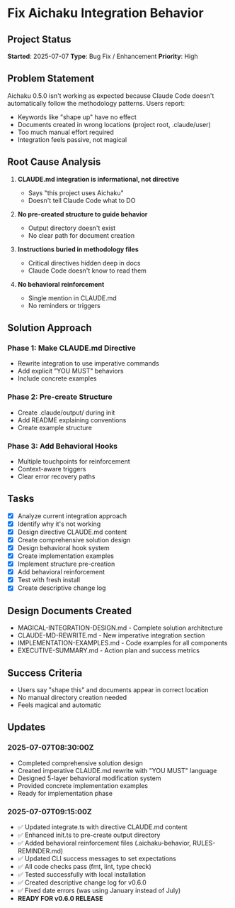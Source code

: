 # Fix Aichaku Integration Behavior

## Project Status

**Started**: 2025-07-07 **Type**: Bug Fix / Enhancement **Priority**: High

## Problem Statement

Aichaku 0.5.0 isn't working as expected because Claude Code doesn't
automatically follow the methodology patterns. Users report:

- Keywords like "shape up" have no effect
- Documents created in wrong locations (project root, .claude/user)
- Too much manual effort required
- Integration feels passive, not magical

## Root Cause Analysis

1. **CLAUDE.md integration is informational, not directive**
   - Says "this project uses Aichaku"
   - Doesn't tell Claude Code what to DO

2. **No pre-created structure to guide behavior**
   - Output directory doesn't exist
   - No clear path for document creation

3. **Instructions buried in methodology files**
   - Critical directives hidden deep in docs
   - Claude Code doesn't know to read them

4. **No behavioral reinforcement**
   - Single mention in CLAUDE.md
   - No reminders or triggers

## Solution Approach

### Phase 1: Make CLAUDE.md Directive

- Rewrite integration to use imperative commands
- Add explicit "YOU MUST" behaviors
- Include concrete examples

### Phase 2: Pre-create Structure

- Create .claude/output/ during init
- Add README explaining conventions
- Create example structure

### Phase 3: Add Behavioral Hooks

- Multiple touchpoints for reinforcement
- Context-aware triggers
- Clear error recovery paths

## Tasks

- [x] Analyze current integration approach
- [x] Identify why it's not working
- [x] Design directive CLAUDE.md content
- [x] Create comprehensive solution design
- [x] Design behavioral hook system
- [x] Create implementation examples
- [x] Implement structure pre-creation
- [x] Add behavioral reinforcement
- [x] Test with fresh install
- [x] Create descriptive change log

## Design Documents Created

- MAGICAL-INTEGRATION-DESIGN.md - Complete solution architecture
- CLAUDE-MD-REWRITE.md - New imperative integration section
- IMPLEMENTATION-EXAMPLES.md - Code examples for all components
- EXECUTIVE-SUMMARY.md - Action plan and success metrics

## Success Criteria

- Users say "shape this" and documents appear in correct location
- No manual directory creation needed
- Feels magical and automatic

## Updates

### 2025-07-07T08:30:00Z

- Completed comprehensive solution design
- Created imperative CLAUDE.md rewrite with "YOU MUST" language
- Designed 5-layer behavioral modification system
- Provided concrete implementation examples
- Ready for implementation phase

### 2025-07-07T09:15:00Z

- ✅ Updated integrate.ts with directive CLAUDE.md content
- ✅ Enhanced init.ts to pre-create output directory
- ✅ Added behavioral reinforcement files (.aichaku-behavior, RULES-REMINDER.md)
- ✅ Updated CLI success messages to set expectations
- ✅ All code checks pass (fmt, lint, type check)
- ✅ Tested successfully with local installation
- ✅ Created descriptive change log for v0.6.0
- ✅ Fixed date errors (was using January instead of July)
- **READY FOR v0.6.0 RELEASE**
